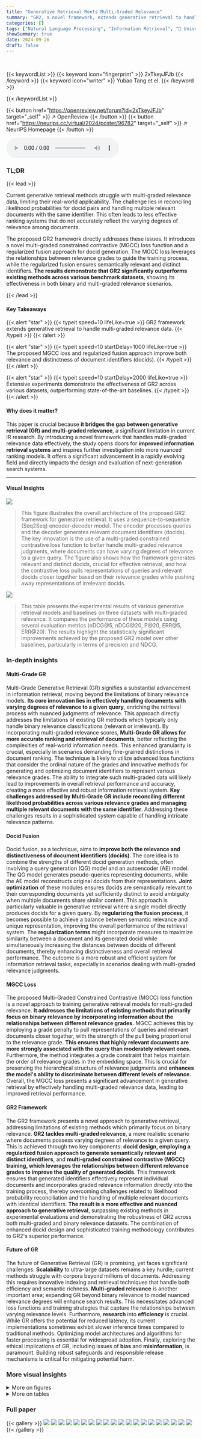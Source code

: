 ```yaml
---
title: "Generative Retrieval Meets Multi-Graded Relevance"
summary: "GR2, a novel framework, extends generative retrieval to handle multi-graded relevance, addressing limitations of existing binary-relevance approaches by enhancing docid distinctness and implementing m..."
categories: []
tags: ["Natural Language Processing", "Information Retrieval", "🏢 University of Chinese Academy of Sciences",]
showSummary: true
date: 2024-09-26
draft: false
---
```


<br>

{{< keywordList >}}
{{< keyword icon="fingerprint" >}} 2xTkeyJFJb {{< /keyword >}}
{{< keyword icon="writer" >}} Yubao Tang et el. {{< /keyword >}}
 
{{< /keywordList >}}

{{< button href="https://openreview.net/forum?id=2xTkeyJFJb" target="_self" >}}
↗ OpenReview
{{< /button >}}
{{< button href="https://neurips.cc/virtual/2024/poster/96782" target="_self" >}}
↗ NeurIPS Homepage
{{< /button >}}


<audio controls>
    <source src="https://ai-paper-reviewer.com/2xTkeyJFJb/podcast.wav" type="audio/wav">
    Your browser does not support the audio element.
</audio>


### TL;DR


{{< lead >}}

Current generative retrieval methods struggle with multi-graded relevance data, limiting their real-world applicability.  The challenge lies in reconciling likelihood probabilities for docid pairs and handling multiple relevant documents with the same identifier.  This often leads to less effective ranking systems that do not accurately reflect the varying degrees of relevance among documents.

The proposed GR2 framework directly addresses these issues. It introduces a novel multi-graded constrained contrastive (MGCC) loss function and a regularized fusion approach for docid generation. The MGCC loss leverages the relationships between relevance grades to guide the training process, while the regularized fusion ensures semantically relevant and distinct identifiers.  **The results demonstrate that GR2 significantly outperforms existing methods across various benchmark datasets**, showing its effectiveness in both binary and multi-graded relevance scenarios.

{{< /lead >}}


#### Key Takeaways

{{< alert "star" >}}
{{< typeit speed=10 lifeLike=true >}} GR2 framework extends generative retrieval to handle multi-graded relevance data. {{< /typeit >}}
{{< /alert >}}

{{< alert "star" >}}
{{< typeit speed=10 startDelay=1000 lifeLike=true >}} The proposed MGCC loss and regularized fusion approach improve both relevance and distinctness of document identifiers (docids). {{< /typeit >}}
{{< /alert >}}

{{< alert "star" >}}
{{< typeit speed=10 startDelay=2000 lifeLike=true >}} Extensive experiments demonstrate the effectiveness of GR2 across various datasets, outperforming state-of-the-art baselines. {{< /typeit >}}
{{< /alert >}}

#### Why does it matter?
This paper is crucial because **it bridges the gap between generative retrieval (GR) and multi-graded relevance**, a significant limitation in current IR research.  By introducing a novel framework that handles multi-graded relevance data effectively, the study opens doors for **improved information retrieval systems** and inspires further investigation into more nuanced ranking models.  It offers a significant advancement in a rapidly evolving field and directly impacts the design and evaluation of next-generation search systems.

------
#### Visual Insights



![](https://ai-paper-reviewer.com/2xTkeyJFJb/figures_4_1.jpg)

> This figure illustrates the overall architecture of the proposed GR2 framework for generative retrieval.  It uses a sequence-to-sequence (Seq2Seq) encoder-decoder model. The encoder processes queries and the decoder generates relevant document identifiers (docids).  The key innovation is the use of a multi-graded constrained contrastive loss function to better handle multi-graded relevance judgments, where documents can have varying degrees of relevance to a given query.  The figure also shows how the framework generates relevant and distinct docids, crucial for effective retrieval, and how the contrastive loss pulls representations of queries and relevant docids closer together based on their relevance grades while pushing away representations of irrelevant docids.





![](https://ai-paper-reviewer.com/2xTkeyJFJb/tables_6_1.jpg)

> This table presents the experimental results of various generative retrieval models and baselines on three datasets with multi-graded relevance. It compares the performance of these models using several evaluation metrics (nDCG@5, nDCG@20, P@20, ERR@5, ERR@20).  The results highlight the statistically significant improvements achieved by the proposed GR2 model over other baselines, particularly in terms of precision and NDCG.





### In-depth insights


#### Multi-Grade GR
Multi-Grade Generative Retrieval (GR) signifies a substantial advancement in information retrieval, moving beyond the limitations of binary relevance models.  **Its core innovation lies in effectively handling documents with varying degrees of relevance to a given query**, enriching the retrieval process with nuanced judgments of relevance.  This approach directly addresses the limitations of existing GR methods which typically only handle binary relevance classifications (relevant or irrelevant). By incorporating multi-graded relevance scores, **Multi-Grade GR allows for more accurate ranking and retrieval of documents**, better reflecting the complexities of real-world information needs. This enhanced granularity is crucial, especially in scenarios demanding fine-grained distinctions in document ranking. The technique is likely to utilize advanced loss functions that consider the ordinal nature of the grades and innovative methods for generating and optimizing document identifiers to represent various relevance grades.  The ability to integrate such multi-graded data will likely lead to improvements in overall retrieval performance and accuracy, creating a more effective and robust information retrieval system.  **Key challenges addressed by Multi-Grade GR include reconciling different likelihood probabilities across various relevance grades and managing multiple relevant documents with the same identifier**. Addressing these challenges results in a sophisticated system capable of handling intricate relevance patterns.

#### Docid Fusion
Docid fusion, as a technique, aims to **improve both the relevance and distinctiveness of document identifiers (docids)**.  The core idea is to combine the strengths of different docid generation methods, often involving a query generation (QG) model and an autoencoder (AE) model. The QG model generates pseudo-queries representing documents, while the AE model reconstructs original docids from their representations.  **Joint optimization** of these modules ensures docids are semantically relevant to their corresponding documents yet sufficiently distinct to avoid ambiguity when multiple documents share similar content. This approach is particularly valuable in generative retrieval where a single model directly produces docids for a given query.  By **regularizing the fusion process**,  it becomes possible to achieve a balance between semantic relevance and unique representation, improving the overall performance of the retrieval system. The **regularization terms** might incorporate measures to maximize similarity between a document and its generated docid while simultaneously increasing the distances between docids of different documents, thereby enhancing distinctiveness and overall retrieval performance.   The outcome is a more robust and efficient system for information retrieval tasks, especially in scenarios dealing with multi-graded relevance judgments.

#### MGCC Loss
The proposed Multi-Graded Constrained Contrastive (MGCC) loss function is a novel approach to training generative retrieval models for multi-graded relevance.  **It addresses the limitations of existing methods that primarily focus on binary relevance by incorporating information about the relationships between different relevance grades.**  MGCC achieves this by employing a grade penalty to pull representations of queries and relevant documents closer together, with the strength of the pull being proportional to the relevance grade.  **This ensures that highly relevant documents are more strongly associated with the query than moderately relevant ones.**  Furthermore, the method integrates a grade constraint that helps maintain the order of relevance grades in the embedding space.  This is crucial for preserving the hierarchical structure of relevance judgments and **enhances the model's ability to discriminate between different levels of relevance**.  Overall, the MGCC loss presents a significant advancement in generative retrieval by effectively handling multi-graded relevance data, leading to improved retrieval performance.

#### GR2 Framework
The GR2 framework presents a novel approach to generative retrieval, addressing limitations of existing methods which primarily focus on binary relevance.  **GR2 tackles multi-graded relevance**, a more realistic scenario where documents possess varying degrees of relevance to a given query.  This is achieved through two key components:  **docid design, employing a regularized fusion approach to generate semantically relevant and distinct identifiers**, and **multi-graded constrained contrastive (MGCC) training, which leverages the relationships between different relevance grades to improve the quality of generated docids**.  This framework ensures that generated identifiers effectively represent individual documents and incorporates graded relevance information directly into the training process, thereby overcoming challenges related to likelihood probability reconciliation and the handling of multiple relevant documents with identical identifiers.  **The result is a more effective and nuanced approach to generative retrieval**, surpassing existing methods in experimental evaluations and demonstrating the robustness of GR2 across both multi-graded and binary relevance datasets.  The combination of enhanced docid design and sophisticated training methodology contributes to GR2's superior performance.

#### Future of GR
The future of Generative Retrieval (GR) is promising, yet faces significant challenges.  **Scalability** to ultra-large datasets remains a key hurdle; current methods struggle with corpora beyond millions of documents.  Addressing this requires innovative indexing and retrieval techniques that handle both efficiency and semantic richness.  **Multi-graded relevance** is another important area; expanding GR beyond binary relevance to model nuanced relevance degrees will enhance search results. This necessitates advanced loss functions and training strategies that capture the relationships between varying relevance levels.  Furthermore, **research** into **efficiency** is crucial. While GR offers the potential for reduced latency, its current implementations sometimes exhibit slower inference times compared to traditional methods.  Optimizing model architectures and algorithms for faster processing is essential for widespread adoption. Finally, exploring the ethical implications of GR, including issues of **bias** and **misinformation**, is paramount.  Building robust safeguards and responsible release mechanisms is critical for mitigating potential harm.


### More visual insights

<details>
<summary>More on figures
</summary>


![](https://ai-paper-reviewer.com/2xTkeyJFJb/figures_8_1.jpg)

> This figure illustrates the overall architecture of the GR2 model proposed in the paper.  It shows a sequence-to-sequence (Seq2Seq) encoder-decoder model that takes a query as input and outputs a ranked list of relevant document identifiers (docIDs). The key innovation is the use of a multi-graded constrained contrastive loss function to model the relationships between different grades of relevance for the docIDs.  The figure also highlights how relevant and distinct docIDs are generated using a regularized fusion approach.  The model pulls the query representation closer to the representations of its relevant docIDs and pushes it away from the irrelevant ones, with the strength of the pull/push determined by the relevance grades.


![](https://ai-paper-reviewer.com/2xTkeyJFJb/figures_8_2.jpg)

> This ablation study analyzes the impact of different components of the GR2 model on its performance. The left panel shows the results for supervised learning, while the right panel presents the results for pre-training and fine-tuning.  The figure compares various configurations of the GR2 model against baselines on different datasets (Gov 500K, MS 500K, etc.) and metrics (nDCG@20, P@20, MRR@3, Hits@10). By systematically removing or modifying specific parts of the GR2 model, such as the regularized fusion approach, the MGCC loss, or the pre-training stage, the authors evaluate the contribution of each component to the overall performance. This helps to demonstrate the effectiveness and robustness of each component within the GR2 framework and highlights the impact of using both supervised learning and pre-training.


![](https://ai-paper-reviewer.com/2xTkeyJFJb/figures_9_1.jpg)

> This figure visualizes the query and document representations learned by three different models: GR2P, RIPOR, and NCI.  t-SNE is used to reduce the dimensionality of the data for visualization. Each point represents a document, colored according to its relevance grade to the query (red: query, green: 2-grade relevant, blue: 1-grade relevant, gray: irrelevant). GR2P shows clear clustering of documents by relevance grade, with higher-grade documents closer to the query. In contrast, RIPOR and NCI show less clear separation, indicating that GR2P better captures the relationships between query and documents across different relevance grades. 


![](https://ai-paper-reviewer.com/2xTkeyJFJb/figures_17_1.jpg)

> This figure illustrates the architecture of the regularized fusion approach used for docid design. It consists of two main components: a query generation (QG) model and an autoencoder (AE) model. Both models employ an encoder-decoder structure, sharing the same decoder. The QG model takes a document (d) as input, generates a pseudo-query (e<sup>QG</sup>), and reconstructs the original document (d) using the decoder. The AE model takes a query (q) as input, generates a query embedding (e<sup>AE</sup>), and reconstructs the query (q) via the decoder. The training process jointly optimizes both the relevance and distinctness of generated docids by leveraging two regularization terms: L<sub>Rel</sub> which encourages the representation of the document and pseudo-query to be close to each other and L<sub>Div</sub> which pushes away the representations of different documents in the document space and different docids in the docid space.


</details>




<details>
<summary>More on tables
</summary>


![](https://ai-paper-reviewer.com/2xTkeyJFJb/tables_7_1.jpg)
> This table presents the performance of various information retrieval methods on datasets with multi-graded relevance.  It compares the proposed GR2 method (GR2S and GR2P) against several baselines categorized as sparse retrieval (SR), dense retrieval (DR), and generative retrieval (GR) methods. The results are evaluated using nDCG@5, nDCG@20, ERR@20, and P@20 metrics, showing GR2's statistically significant improvements over existing state-of-the-art methods.

![](https://ai-paper-reviewer.com/2xTkeyJFJb/tables_19_1.jpg)
> This table presents the statistics of five datasets used in the paper's experiments.  For each dataset, it shows the number of labeled queries, the number of documents, the number of relevance grades, and the average number of relevant documents per query. The datasets include multi-graded relevance datasets (Gov 500K, ClueWeb 500K, Robust04) and binary relevance datasets (MS 500K, NQ 320K).

![](https://ai-paper-reviewer.com/2xTkeyJFJb/tables_20_1.jpg)
> This table compares the performance of different generative retrieval (GR) methods against a full-ranking baseline (BM25+monoBERT) on two datasets: Gov 500K and MS 500K.  The GR methods are RIPOR and GR2P. The asterisk (*) indicates statistically significant improvements (p < 0.05) of BM25+monoBERT compared to GR2P. The table shows nDCG@5 and MRR@20 scores for each method on each dataset. This comparison highlights the performance gap between the purely generative retrieval approaches and those that combine sparse retrieval with re-ranking.

![](https://ai-paper-reviewer.com/2xTkeyJFJb/tables_21_1.jpg)
> This table presents the performance comparison between RIPOR and GR2P on the MS 1M dataset, a million-scale dataset.  The results show MRR@20 for both methods, indicating that GR2P achieves comparable results to RIPOR on a large-scale dataset, despite GR2P being designed with a multi-graded relevance approach.

</details>




### Full paper

{{< gallery >}}
<img src="https://ai-paper-reviewer.com/2xTkeyJFJb/1.png" class="grid-w50 md:grid-w33 xl:grid-w25" />
<img src="https://ai-paper-reviewer.com/2xTkeyJFJb/2.png" class="grid-w50 md:grid-w33 xl:grid-w25" />
<img src="https://ai-paper-reviewer.com/2xTkeyJFJb/3.png" class="grid-w50 md:grid-w33 xl:grid-w25" />
<img src="https://ai-paper-reviewer.com/2xTkeyJFJb/4.png" class="grid-w50 md:grid-w33 xl:grid-w25" />
<img src="https://ai-paper-reviewer.com/2xTkeyJFJb/5.png" class="grid-w50 md:grid-w33 xl:grid-w25" />
<img src="https://ai-paper-reviewer.com/2xTkeyJFJb/6.png" class="grid-w50 md:grid-w33 xl:grid-w25" />
<img src="https://ai-paper-reviewer.com/2xTkeyJFJb/7.png" class="grid-w50 md:grid-w33 xl:grid-w25" />
<img src="https://ai-paper-reviewer.com/2xTkeyJFJb/8.png" class="grid-w50 md:grid-w33 xl:grid-w25" />
<img src="https://ai-paper-reviewer.com/2xTkeyJFJb/9.png" class="grid-w50 md:grid-w33 xl:grid-w25" />
<img src="https://ai-paper-reviewer.com/2xTkeyJFJb/10.png" class="grid-w50 md:grid-w33 xl:grid-w25" />
<img src="https://ai-paper-reviewer.com/2xTkeyJFJb/11.png" class="grid-w50 md:grid-w33 xl:grid-w25" />
<img src="https://ai-paper-reviewer.com/2xTkeyJFJb/12.png" class="grid-w50 md:grid-w33 xl:grid-w25" />
<img src="https://ai-paper-reviewer.com/2xTkeyJFJb/13.png" class="grid-w50 md:grid-w33 xl:grid-w25" />
<img src="https://ai-paper-reviewer.com/2xTkeyJFJb/14.png" class="grid-w50 md:grid-w33 xl:grid-w25" />
<img src="https://ai-paper-reviewer.com/2xTkeyJFJb/15.png" class="grid-w50 md:grid-w33 xl:grid-w25" />
<img src="https://ai-paper-reviewer.com/2xTkeyJFJb/16.png" class="grid-w50 md:grid-w33 xl:grid-w25" />
<img src="https://ai-paper-reviewer.com/2xTkeyJFJb/17.png" class="grid-w50 md:grid-w33 xl:grid-w25" />
<img src="https://ai-paper-reviewer.com/2xTkeyJFJb/18.png" class="grid-w50 md:grid-w33 xl:grid-w25" />
<img src="https://ai-paper-reviewer.com/2xTkeyJFJb/19.png" class="grid-w50 md:grid-w33 xl:grid-w25" />
<img src="https://ai-paper-reviewer.com/2xTkeyJFJb/20.png" class="grid-w50 md:grid-w33 xl:grid-w25" />
{{< /gallery >}}